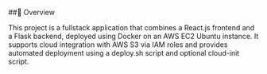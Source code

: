##📌 Overview

This project is a fullstack application that combines a React.js frontend and a Flask backend, deployed using Docker on an AWS EC2 Ubuntu instance. It supports cloud integration with AWS S3 via IAM roles and provides automated deployment using a deploy.sh script and optional cloud-init script.

